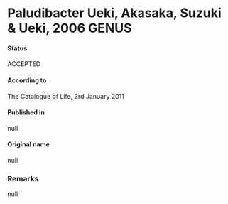 # Paludibacter Ueki, Akasaka, Suzuki & Ueki, 2006 GENUS

#### Status
ACCEPTED

#### According to
The Catalogue of Life, 3rd January 2011

#### Published in
null

#### Original name
null

### Remarks
null